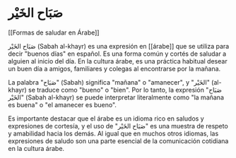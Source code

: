 # صَبَاح الخَيْر

[[Formas de saludar en Árabe]]

صَبَاح الخَيْر (Sabah al-khayr) es una expresión en [[árabe]] que se utiliza para decir "buenos días" en español. Es una forma común y cortés de saludar a alguien al inicio del día. En la cultura árabe, es una práctica habitual desear un buen día a amigos, familiares y colegas al encontrarse por la mañana.

La palabra "صَبَاح" (Sabah) significa "mañana" o "amanecer", y "الخَيْر" (al-khayr) se traduce como "bueno" o "bien". Por lo tanto, la expresión "صَبَاح الخَيْر" (Sabah al-khayr) se puede interpretar literalmente como "la mañana es buena" o "el amanecer es bueno".

Es importante destacar que el árabe es un idioma rico en saludos y expresiones de cortesía, y el uso de "صَبَاح الخَيْر" es una muestra de respeto y amabilidad hacia los demás. Al igual que en muchos otros idiomas, las expresiones de saludo son una parte esencial de la comunicación cotidiana en la cultura árabe.